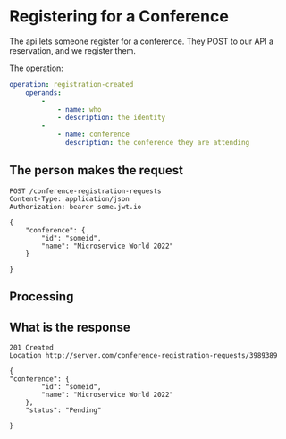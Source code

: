 # Registering for a Conference

The api lets someone register for a conference.
They POST to our API a reservation, and we register them.

The operation:

```yaml
operation: registration-created
    operands:
        -
            - name: who
            - description: the identity
        -
            - name: conference
              description: the conference they are attending    

```

## The person makes the request

```http
POST /conference-registration-requests
Content-Type: application/json
Authorization: bearer some.jwt.io

{
    "conference": {
        "id": "someid",
        "name": "Microservice World 2022"
    }

}

```
## Processing

## What is the response

```http
201 Created
Location http://server.com/conference-registration-requests/3989389

{
"conference": {
        "id": "someid",
        "name": "Microservice World 2022"
    },
    "status": "Pending"
   
}


